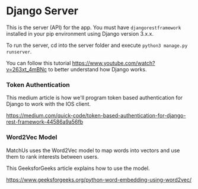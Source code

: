 # Django Server
This is the server (API) for the app. You must have ```djangorestframework``` installed in your pip environment using Django version 3.x.x.

To run the server, cd into the server folder and execute ```python3 manage.py runserver```.

You can follow this tutorial https://www.youtube.com/watch?v=263xt_4mBNc to better understand how Django works.

### Token Authentication
This medium article is how we'll program token based authentication for Django to work with the IOS client.

https://medium.com/quick-code/token-based-authentication-for-django-rest-framework-44586a9a56fb

### Word2Vec Model
MatchUs uses the Word2Vec model to map words into vectors and use them to rank interests between
users.

This GeeksforGeeks article explains how to use the model.

https://www.geeksforgeeks.org/python-word-embedding-using-word2vec/
